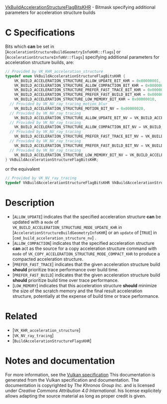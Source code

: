 [VkBuildAccelerationStructureFlagBitsKHR](https://www.khronos.org/registry/vulkan/specs/1.3-extensions/man/html/VkBuildAccelerationStructureFlagBitsKHR.html) - Bitmask specifying additional parameters for acceleration structure builds

# C Specifications
Bits which  **can**  be set in
[`AccelerationStructureBuildGeometryInfoKHR::flags`]
or
[`AccelerationStructureInfoNV::flags`]
specifying additional parameters for acceleration structure builds, are:
```c
// Provided by VK_KHR_acceleration_structure
typedef enum VkBuildAccelerationStructureFlagBitsKHR {
    VK_BUILD_ACCELERATION_STRUCTURE_ALLOW_UPDATE_BIT_KHR = 0x00000001,
    VK_BUILD_ACCELERATION_STRUCTURE_ALLOW_COMPACTION_BIT_KHR = 0x00000002,
    VK_BUILD_ACCELERATION_STRUCTURE_PREFER_FAST_TRACE_BIT_KHR = 0x00000004,
    VK_BUILD_ACCELERATION_STRUCTURE_PREFER_FAST_BUILD_BIT_KHR = 0x00000008,
    VK_BUILD_ACCELERATION_STRUCTURE_LOW_MEMORY_BIT_KHR = 0x00000010,
  // Provided by VK_NV_ray_tracing_motion_blur
    VK_BUILD_ACCELERATION_STRUCTURE_MOTION_BIT_NV = 0x00000020,
  // Provided by VK_NV_ray_tracing
    VK_BUILD_ACCELERATION_STRUCTURE_ALLOW_UPDATE_BIT_NV = VK_BUILD_ACCELERATION_STRUCTURE_ALLOW_UPDATE_BIT_KHR,
  // Provided by VK_NV_ray_tracing
    VK_BUILD_ACCELERATION_STRUCTURE_ALLOW_COMPACTION_BIT_NV = VK_BUILD_ACCELERATION_STRUCTURE_ALLOW_COMPACTION_BIT_KHR,
  // Provided by VK_NV_ray_tracing
    VK_BUILD_ACCELERATION_STRUCTURE_PREFER_FAST_TRACE_BIT_NV = VK_BUILD_ACCELERATION_STRUCTURE_PREFER_FAST_TRACE_BIT_KHR,
  // Provided by VK_NV_ray_tracing
    VK_BUILD_ACCELERATION_STRUCTURE_PREFER_FAST_BUILD_BIT_NV = VK_BUILD_ACCELERATION_STRUCTURE_PREFER_FAST_BUILD_BIT_KHR,
  // Provided by VK_NV_ray_tracing
    VK_BUILD_ACCELERATION_STRUCTURE_LOW_MEMORY_BIT_NV = VK_BUILD_ACCELERATION_STRUCTURE_LOW_MEMORY_BIT_KHR,
} VkBuildAccelerationStructureFlagBitsKHR;
```
or the equivalent
```c
// Provided by VK_NV_ray_tracing
typedef VkBuildAccelerationStructureFlagBitsKHR VkBuildAccelerationStructureFlagBitsNV;
```

# Description
- [`ALLOW_UPDATE`] indicates     that the specified acceleration structure  **can**  be updated with     a `mode` of `VK_BUILD_ACCELERATION_STRUCTURE_MODE_UPDATE_KHR` in     [`AccelerationStructureBuildGeometryInfoKHR`] or     an `update` of [`TRUE`] in     [`cmd_build_acceleration_structure_nv`]     .
- [`ALLOW_COMPACTION`] indicates that the specified acceleration structure  **can**  act as the source for a copy acceleration structure command with `mode` of `VK_COPY_ACCELERATION_STRUCTURE_MODE_COMPACT_KHR` to produce a compacted acceleration structure.
- [`PREFER_FAST_TRACE`] indicates that the given acceleration structure build  **should**  prioritize trace performance over build time.
- [`PREFER_FAST_BUILD`] indicates that the given acceleration structure build  **should**  prioritize build time over trace performance.
- [`LOW_MEMORY`] indicates that this acceleration structure  **should**  minimize the size of the scratch memory and the final result acceleration structure, potentially at the expense of build time or trace performance.

# Related
- [`VK_KHR_acceleration_structure`]
- [`VK_NV_ray_tracing`]
- [`BuildAccelerationStructureFlagsKHR`]

# Notes and documentation
For more information, see the [Vulkan specification](https://www.khronos.org/registry/vulkan/specs/1.3-extensions/html/vkspec.html)
This documentation is generated from the Vulkan specification and documentation.
The documentation is copyrighted by *The Khronos Group Inc.* and is licensed under *Creative Commons Attribution 4.0 International*.
his license explicitely allows adapting the source material as long as proper credit is given.
        